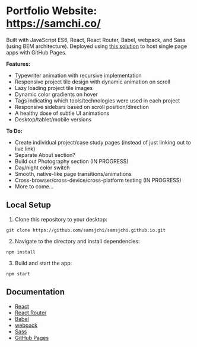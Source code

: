 # Portfolio Website: https://samchi.co/

Built with JavaScript ES6, React, React Router, Babel, webpack, and Sass (using BEM architecture). Deployed using [this solution](https://github.com/rafrex/spa-github-pages) to host single page apps with GitHub Pages.

**Features:**

- Typewriter animation with recursive implementation
- Responsive project tile design with dynamic animation on scroll
- Lazy loading project tile images
- Dynamic color gradients on hover
- Tags indicating which tools/technologies were used in each project
- Responsive sidebars based on scroll position/direction
- A healthy dose of subtle UI animations
- Desktop/tablet/mobile versions 

**To Do:**

- Create individual project/case study pages (instead of just linking out to live link)
- Separate About section?
- Build out Photography section (IN PROGRESS)
- Day/night color switch
- Smooth, native-like page transitions/animations
- Cross-browser/cross-device/cross-platform testing (IN PROGRESS)
- More to come...

## Local Setup

1.  Clone this repository to your desktop:

```
git clone https://github.com/samsjchi/samsjchi.github.io.git
```

2.  Navigate to the directory and install dependencies:

```
npm install
```

3.  Build and start the app:

```
npm start
```

## Documentation

- [React](https://reactjs.org/docs/getting-started.html)
- [React Router](https://reacttraining.com/react-router/web/guides/philosophy)
- [Babel](https://babeljs.io/docs/en/index.html)
- [webpack](https://webpack.js.org/concepts/)
- [Sass](https://sass-lang.com/documentation/file.SASS_REFERENCE.html)
- [GitHub Pages](https://pages.github.com/)
